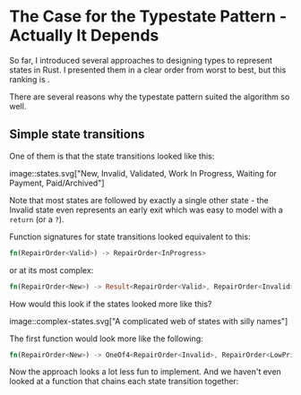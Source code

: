 # The Case for the Typestate Pattern - Actually It Depends

So far, I introduced several approaches to designing types to represent states in Rust.
I presented them in a clear order from worst to best, but this ranking is .

There are several reasons why the typestate pattern suited the algorithm so well.

## Simple state transitions

One of them is that the state transitions looked like this:

image::states.svg["New, Invalid, Validated, Work In Progress, Waiting for Payment, Paid/Archived"]

Note that most states are followed by exactly a single other state - the Invalid state even represents an early exit which was easy to model with a `return` (or a `?`).

Function signatures for state transitions looked equivalent to this:

```rust
fn(RepairOrder<Valid>) -> RepairOrder<InProgress>
```

or at its most complex:

```rust
fn(RepairOrder<New>) -> Result<RepairOrder<Valid>, RepairOrder<Invalid>>
```

How would this look if the states looked more like this?
 
image::complex-states.svg["A complicated web of states with silly names"]

The first function would look more like the following:

```rust
fn(RepairOrder<New>) -> OneOf4<RepairOrder<Invalid>, RepairOrder<LowPriority>, RepairOrder<HighPriority>, RepairOrder<AprilFools>>
```

Now the approach looks a lot less fun to implement.
And we haven't even looked at a function that chains each state transition together:

```rust

```
